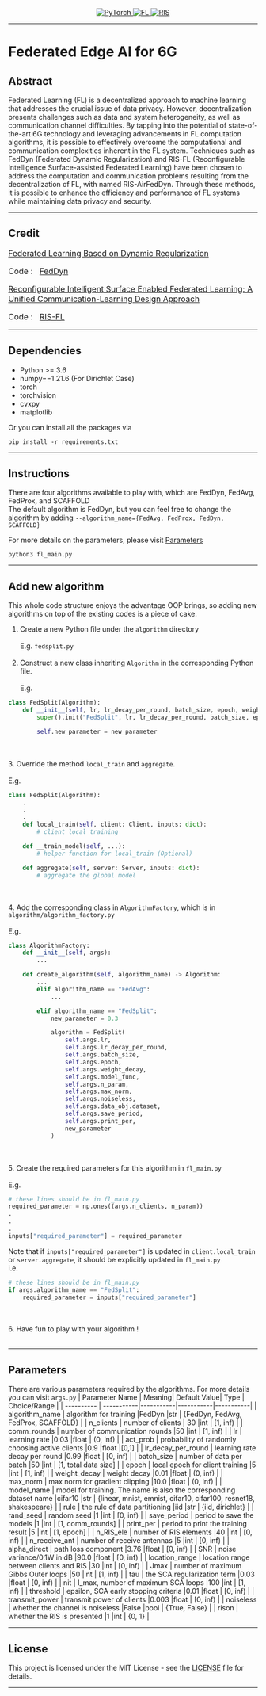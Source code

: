 <div align="center">
  <a href="https://pytorch.org/">
    <img src="https://img.shields.io/badge/PyTorch-%23EE4C2C.svg?style=for-the-badge&logo=PyTorch&logoColor=white" alt="PyTorch">
  </a>
  <a href="https://en.wikipedia.org/wiki/Federated_learning">
    <img src="https://img.shields.io/badge/Federated%20Learning-3333FF?style=for-the-badge&logoColor=white" alt="FL">
  </a>
  <a href="https://arxiv.org/pdf/2102.00742.pdf">
    <img src="https://img.shields.io/badge/RIS-00CC66?style=for-the-badge&logoColor=white" alt="RIS">
  </a>
</div>

<hr/>

# Federated Edge AI for 6G

## Abstract
Federated Learning (FL) is a decentralized approach to machine learning that addresses the crucial issue of data privacy. However, decentralization presents challenges such as data and system heterogeneity, as well as communication channel difficulties. By tapping into the potential of state-of-the-art 6G technology and leveraging advancements in FL computation algorithms, it is possible to effectively overcome the computational and communication complexities inherent in the FL system. Techniques such as FedDyn (Federated Dynamic Regularization) and RIS-FL (Reconfigurable Intelligence Surface-assisted Federated Learning) have been chosen to address the computation and communication problems resulting from the decentralization of FL, with named RIS-AirFedDyn. Through these methods, it is possible to enhance the efficiency and performance of FL systems while maintaining data privacy and security.

<hr/>

## Credit
<div style="font-size:1rem">
<a href="https://arxiv.org/abs/2111.04263">
  Federated Learning Based on Dynamic Regularization
</a>
<p>
  Code :  &nbsp 
  <a href="https://github.com/AntixK/FedDyn">
     FedDyn
  </a>
</p>
<a href="https://arxiv.org/abs/2011.10282">
  Reconfigurable Intelligent Surface Enabled Federated Learning: A Unified Communication-Learning Design Approach
</a>
<p>
  Code :  &nbsp 
  <a href="https://github.com/liuhang1994/RIS-FL">
     RIS-FL
  </a>
</p>
</div>

<hr/>

## Dependencies
* Python >= 3.6
* numpy==1.21.6 (For Dirichlet Case)
* torch
* torchvision
* cvxpy
* matplotlib
  
Or you can install all the packages via
```
pip install -r requirements.txt
```

<hr/>

## Instructions
There are four algorithms available to play with, which are FedDyn, FedAvg, FedProx, and SCAFFOLD  
The default algorithm is FedDyn, but you can feel free to change the algorithm by adding ```--algorithm_name={FedAvg, FedProx, FedDyn, SCAFFOLD}```  
  
For more details on the parameters, please visit [Parameters](#parameters)
```
python3 fl_main.py
```

<hr/>

## Add new algorithm
This whole code structure enjoys the advantage OOP brings, so adding new algorithms on top of the existing codes is a piece of cake.
1. Create a new Python file under the ```algorithm``` directory
<br></br>
E.g. ```fedsplit.py```
<br></br>
2. Construct a new class inheriting ```Algorithm``` in the corresponding Python file.
<br></br>
E.g.
```python
class FedSplit(Algorithm):
    def __init__(self, lr, lr_decay_per_round, batch_size, epoch, weight_decay, model_func, n_param, max_norm, noiseless, dataset_name, save_period, print_per, new_parameter):
        super().init("FedSplit", lr, lr_decay_per_round, batch_size, epoch, weight_decay, model_func, n_param, max_norm, noiseless, dataset_name, save_period, print_per)

        self.new_parameter = new_parameter
```
<br></br>
3. Override the method ```local_train``` and ```aggregate```.
<br></br>
E.g.
```python
class FedSplit(Algorithm):
    .
    .
    .
    def local_train(self, client: Client, inputs: dict):
        # client local training

    def __train_model(self, ...):
        # helper function for local_train (Optional)

    def aggregate(self, server: Server, inputs: dict):
        # aggregate the global model
```
<br></br>
4. Add the corresponding class in ```AlgorithmFactory```, which is in ```algorithm/algorithm_factory.py```
<br></br>
E.g.
```python
class AlgorithmFactory:
    def __init__(self, args):
        ...

    def create_algorithm(self, algorithm_name) -> Algorithm:
        ...
        elif algorithm_name == "FedAvg":
            ...

        elif algorithm_name == "FedSplit":
            new_parameter = 0.3

            algorithm = FedSplit(
                self.args.lr,
                self.args.lr_decay_per_round,
                self.args.batch_size,
                self.args.epoch,
                self.args.weight_decay,
                self.args.model_func,
                self.args.n_param,
                self.args.max_norm,
                self.args.noiseless,
                self.args.data_obj.dataset,
                self.args.save_period,
                self.args.print_per,
                new_parameter
            )
```
<br></br>
5. Create the required parameters for this algorithm in ```fl_main.py```
<br></br>
E.g.
```python
# these lines should be in fl_main.py
required_parameter = np.ones((args.n_clients, n_param))
.
.
.
inputs["required_parameter"] = required_parameter
```
Note that if ```inputs["required_parameter"]``` is updated in ```client.local_train``` or ```server.aggregate```, it should be explicitly updated in ```fl_main.py```  
i.e.  
```python
# these lines should be in fl_main.py
if args.algorithm_name == "FedSplit":
    required_parameter = inputs["required_parameter"]
```
<br></br>
6. Have fun to play with your algorithm !
<br></br>

<hr/>

## Parameters
There are various parameters required by the algorithms. 
For more details you can visit ```args.py```
| Parameter Name  | Meaning| Default Value| Type | Choice/Range |
| ---------- | -----------|-----------|-----------|-----------|
| algorithm_name   | algorithm for training   |FedDyn   |str   | {FedDyn, FedAvg, FedProx, SCAFFOLD} |
|  n_clients  | number of clients   | 30  |int   | [1, inf) | 
| comm_rounds   | number of communication rounds   |50   |int   | [1, inf) | 
| lr   | learning rate   |0.03   |float   | (0, inf) | 
| act_prob   | probability of randomly choosing active clients   |0.9   |float   |[0,1] | 
| lr_decay_per_round   | learning rate decay per round   |0.99   |float   | [0, inf) | 
| batch_size   | number of data per batch   |50   |int   | [1, total data size] | 
| epoch   | local epoch for client training   |5   |int   | [1, inf) | 
| weight_decay   | weight decay  |0.01   |float   | (0, inf) | 
| max_norm   | max norm for gradient clipping   |10.0   |float  | (0, inf) | 
| model_name   | model for training. The name is also the corresponding dataset name   |cifar10   |str   | {linear, mnist, emnist, cifar10, cifar100, resnet18, shakespeare} |
| rule   | the rule of data partitioning   |iid   |str   | {iid, dirichlet} |
|  rand_seed  | random seed   |1   |int   | [0, inf) | 
| save_period   | period to save the models   |1   |int   | [1, comm_rounds] |
| print_per   | period to print the training result   |5   |int   | [1, epoch] | 
| n_RIS_ele   | number of RIS elements   |40   |int   | [0, inf) |
| n_receive_ant   | number of receive antennas   |5   |int   | [0, inf) | 
| alpha_direct   | path loss component   |3.76   |float   | [0, inf) | 
| SNR   | noise variance/0.1W in dB   |90.0   |float   | [0, inf) | 
| location_range   | location range between clients and RIS   |30   |int   | [0, inf) | 
| Jmax   | number of maximum Gibbs Outer loops   |50   |int   | [1, inf) |
| tau   | the SCA regularization term   |0.03   |float   | [0, inf) | 
| nit   | I_max, number of maximum SCA loops   |100   |int   | [1, inf) | 
| threshold   | epsilon, SCA early stopping criteria   |0.01   |float   | [0, inf) | 
| transmit_power   | transmit power of clients   |0.003   |float   | [0, inf) | 
| noiseless   | whether the channel is noiseless   |False   |bool   | {True, False} | 
| rison   | whether the RIS is presented   |1   |int   | {0, 1} | 

<hr/>

## License
This project is licensed under the MIT License - see the [LICENSE](LICENSE) file for details.

<hr/>
